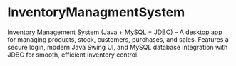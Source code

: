 # InventoryManagmentSystem
Inventory Management System (Java + MySQL + JDBC) – A desktop app for managing products, stock, customers, purchases, and sales. Features a secure login, modern Java Swing UI, and MySQL database integration with JDBC for smooth, efficient inventory control.
